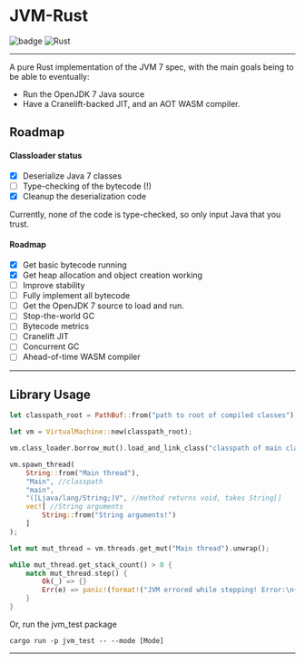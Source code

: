 # JVM-Rust

![badge](https://img.shields.io/badge/version-0.1.0-f39f37) ![Rust](https://github.com/Birbe/jvm/workflows/Rust/badge.svg)

___

A pure Rust implementation of the JVM 7 spec, with the main goals being to be able to eventually:

- Run the OpenJDK 7 Java source
- Have a Cranelift-backed JIT, and an AOT WASM compiler.

## Roadmap

#### Classloader status

- [x] Deserialize Java 7 classes
- [ ] Type-checking of the bytecode (!)
- [x] Cleanup the deserialization code

Currently, none of the code is type-checked, so only input Java that you trust.

#### Roadmap

- [x] Get basic bytecode running
- [x] Get heap allocation and object creation working
- [ ] Improve stability
- [ ] Fully implement all bytecode
- [ ] Get the OpenJDK 7 source to load and run.
- [ ] Stop-the-world GC
- [ ] Bytecode metrics
- [ ] Cranelift JIT
- [ ] Concurrent GC
- [ ] Ahead-of-time WASM compiler

---

## Library Usage

```Rust
let classpath_root = PathBuf::from("path to root of compiled classes");

let vm = VirtualMachine::new(classpath_root);

vm.class_loader.borrow_mut().load_and_link_class("classpath of main class");

vm.spawn_thread(
    String::from("Main thread"), 
    "Main", //classpath
    "main", 
    "([Ljava/lang/String;)V", //method returns void, takes String[]
    vec![ //String arguments
        String::from("String arguments!")
    ]
);

let mut mut_thread = vm.threads.get_mut("Main thread").unwrap();

while mut_thread.get_stack_count() > 0 {
    match mut_thread.step() {
        Ok(_) => {}
        Err(e) => panic!(format!("JVM errored while stepping! Error:\n{:?}", e))
    }
}
```

Or, run the jvm_test package

```
cargo run -p jvm_test -- --mode [Mode]
```

---